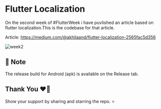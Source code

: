 # Flutter Localization

On the second week of #FlutterWeek i have puvlished an article based on flutter localization.This is the codebase for that article.

Article: https://medium.com/@akhilaand/flutter-localization-2565fac5d356

![week2](https://user-images.githubusercontent.com/61899657/212558691-091c763a-e899-4795-b41c-b9a4647e8523.png)


## 📝 Note
The release build for Android (apk) is available on the Release tab.

## Thank You ❤️‍🔥
Show your support by sharing and starring the repo. ⭐️
